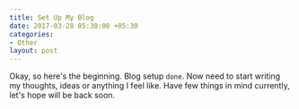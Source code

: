 ```yaml
---
title: Set Up My Blog
date: 2017-03-28 05:30:00 +05:30
categories:
- Other
layout: post
---
```


Okay, so here's the beginning. Blog setup `done`. Now need to start writing my thoughts, ideas or anything I feel like. 
Have few things in mind currently, let's hope will be back soon.
